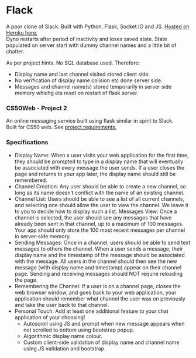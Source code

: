 # Flack

A poor clone of Slack. Built with Python, Flask, Socket.IO and JS. [Hosted on Heroku here.](https://fierce-headland-38432.herokuapp.com/)\
Dyno restarts after period of inactivity and loses saved state. State populated on server start with dummy channel names and a little bit of chatter.

As per project hints. No SQL database used. Therefore:
* Display name and last channel visited stored client side.
* No verification of display name colision etc done server side.
* Messages and channel name(s) stored temporarily in server side memory whichg ets reset on restart of flask server.

### CS50Web - Project 2
An online messaging service built using flask similar in spirit to Slack.\
Built for CS50 web. See [project requirements.](https://docs.cs50.net/ocw/web/projects/2/project2.html)

### Specifications
* Display Name: When a user visits your web application for the first time, they should be prompted to type in a display name that will eventually be associated with every message the user sends. If a user closes the page and returns to your app later, the display name should still be remembered.
* Channel Creation: Any user should be able to create a new channel, so long as its name doesn’t conflict with the name of an existing channel.
* Channel List: Users should be able to see a list of all current channels, and selecting one should allow the user to view the channel. We leave it to you to decide how to display such a list.
Messages View: Once a channel is selected, the user should see any messages that have already been sent in that channel, up to a maximum of 100 messages. Your app should only store the 100 most recent messages per channel in server-side memory.
* Sending Messages: Once in a channel, users should be able to send text messages to others the channel. When a user sends a message, their display name and the timestamp of the message should be associated with the message. All users in the channel should then see the new message (with display name and timestamp) appear on their channel page. Sending and receiving messages should NOT require reloading the page.
* Remembering the Channel: If a user is on a channel page, closes the web browser window, and goes back to your web application, your application should remember what channel the user was on previously and take the user back to that channel.
* Personal Touch: Add at least one additional feature to your chat application of your choosing!
    * Autoscroll using JS and prompt when new message appears when not scrolled to bottom using bootstrap popup.
    * Algorithmic display name colour.
    * Custom client-side validation of display name and channel name using JS validation and bootstrap.